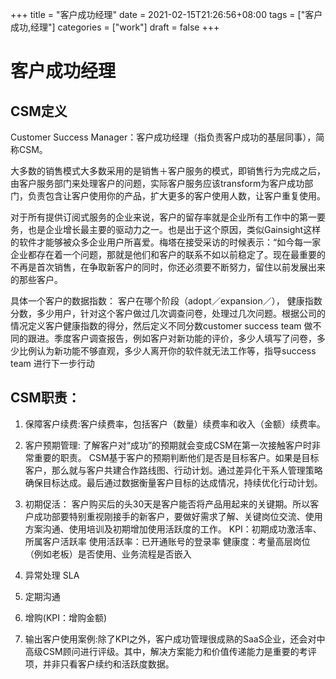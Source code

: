 +++
title = "客户成功经理"
date = 2021-02-15T21:26:56+08:00
tags = ["客户成功,经理"]
categories = ["work"]
draft = false
+++
# 客户成功经理

## CSM定义
Customer Success Manager：客户成功经理（指负责客户成功的基层同事），简称CSM。

大多数的销售模式大多数采用的是销售＋客户服务的模式，即销售行为完成之后，由客户服务部门来处理客户的问题，实际客户服务应该transform为客户成功部门，负责包含让客户使用你的产品，扩大更多的客户使用人数，让客户重复使用。

对于所有提供订阅式服务的企业来说，客户的留存率就是企业所有工作中的第一要务，也是企业增长最主要的驱动力之一。也是出于这个原因，类似Gainsight这样的软件才能够被众多企业用户所喜爱。梅塔在接受采访的时候表示：“如今每一家企业都存在着一个问题，那就是他们和客户的联系不如以前稳定了。现在最重要的不再是首次销售，在争取新客户的同时，你还必须要不断努力，留住以前发展出来的那些客户。

具体一个客户的数据指数： 客户在哪个阶段（adopt／expansion／）， 健康指数分数，多少用户，针对这个客户做过几次调查问卷，处理过几次问题。根据公司的情况定义客户健康指数的得分，然后定义不同分数customer success team 做不同的跟进。季度客户调查报告，例如客户对新功能的评价，多少人填写了问卷，多少比例认为新功能不够直观，多少人离开你的软件就无法工作等，指导success team 进行下一步行动


## CSM职责：

1. 保障客户续费:客户续费率，包括客户（数量）续费率和收入（金额）续费率。

1. 客户预期管理:
了解客户对“成功”的预期就会变成CSM在第一次接触客户时非常重要的职责。
CSM基于客户的预期判断他们是否是目标客户。如果是目标客户，那么就与客户共建合作路线图、行动计划。通过差异化干系人管理策略确保目标达成。最后通过数据衡量客户目标的达成情况，持续优化行动计划。

1. 初期促活：
客户购买后的头30天是客户能否将产品用起来的关键期。所以客户成功部要特别重视刚接手的新客户，要做好需求了解、关键岗位交流、使用方案沟通、使用培训及初期增加使用活跃度的工作。
KPI：初期成功激活率、所属客户活跃率
使用活跃率：已开通账号的登录率
健康度：考量高层岗位（例如老板）是否使用、业务流程是否嵌入

1. 异常处理
SLA

1. 定期沟通

1. 增购(KPI：增购金额)

1. 输出客户使用案例:除了KPI之外，客户成功管理很成熟的SaaS企业，还会对中高级CSM顾问进行评级。其中，解决方案能力和价值传递能力是重要的考评项，并非只看客户续约和活跃度数据。